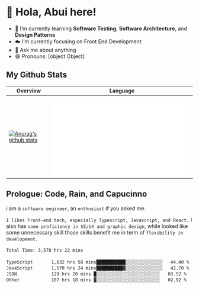 # 👋 Hola, Abui here!

- 🌱 I’m currently learning **Software Testing**, **Software Architecture**, and **Design Patterns**
- ☁️ I’m currently focusing on Front End Development
- 💬 Ask me about anything
- 😄 Pronouns: [object Object]

## My Github Stats

| Overview | Language |
| --- | --- |
|[![Anurag's github stats](https://github-readme-stats.vercel.app/api?username=abui-am&count_private=true)](https://github.com/anuraghazra/github-readme-stats)|![Language](https://raw.githubusercontent.com/abui-am/stats/c6455f656dfce7acd3951e5ec5b25d72af0b2ee3/generated/languages.svg)|

## Prologue: Code, Rain, and Capucinno
i am a `software engineer`, an `enthusiast` if you asked me. 

`I likes Front-end tech, especially Typescript, Javascript, and React.` I also has `some proficiency in UI/UX and graphic design`, while looked like some unnecessary skill those skills benefit me in term of `flexibility in development.`


<!--START_SECTION:waka-->

```text
Total Time: 3,570 hrs 22 mins

TypeScript       1,632 hrs 58 mins███████████░░░░░░░░░░░░░░   44.40 %
JavaScript       1,570 hrs 24 mins██████████▓░░░░░░░░░░░░░░   42.70 %
JSON             129 hrs 20 mins █░░░░░░░░░░░░░░░░░░░░░░░░   03.52 %
Other            107 hrs 18 mins ▓░░░░░░░░░░░░░░░░░░░░░░░░   02.92 %
```

<!--END_SECTION:waka-->
